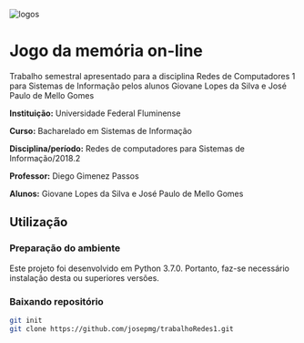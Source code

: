 ![logos](http://www.professores.uff.br/kowada/wp-content/uploads/sites/63/2017/08/UFF-IC-logos.png)
# Jogo da memória on-line
Trabalho semestral apresentado para a disciplina Redes de Computadores 1 para Sistemas de Informação pelos alunos Giovane Lopes da Silva e José Paulo de Mello Gomes

**Instituição:** Universidade Federal Fluminense

**Curso:** Bacharelado em Sistemas de Informação

**Disciplina/período:** Redes de computadores para Sistemas de Informação/2018.2

**Professor:** Diego Gimenez Passos

**Alunos:** Giovane Lopes da Silva e José Paulo de Mello Gomes

## Utilização
### Preparação do ambiente
Este projeto foi desenvolvido em Python 3.7.0. Portanto, faz-se necessário instalação desta ou superiores versões.
### Baixando repositório
```bash
git init
git clone https://github.com/josepmg/trabalhoRedes1.git
```
